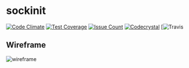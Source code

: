 # sockinit

[![Code Climate](https://codeclimate.com/github/sockinit/sockinit/badges/gpa.svg)](https://codeclimate.com/github/sockinit/sockinit)
[![Test Coverage](https://codeclimate.com/github/sockinit/sockinit/badges/coverage.svg)](https://codeclimate.com/github/sockinit/sockinit/coverage)
[![Issue Count](https://codeclimate.com/github/sockinit/sockinit/badges/issue_count.svg)](https://codeclimate.com/github/sockinit/sockinit)
[![Codecrystal](https://img.shields.io/badge/code-crystal-5CB3FF.svg)](http://codecrystal.herokuapp.com/crystalise/tu6619/sockinit/master)
[![Travis](https://travis-ci.org/sockinit/sockinit.svg?branch=master)

## Wireframe

![wireframe](http://s22.postimg.org/908coqkfl/wireframe.png)
